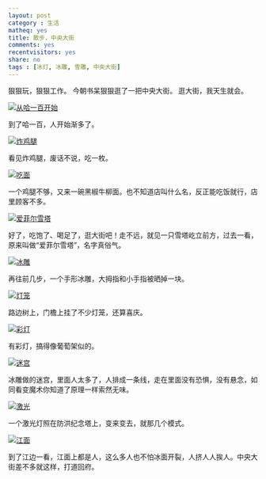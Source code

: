 ```yaml
---
layout: post 
category : 生活
matheq: yes
title: 散步，中央大街
comments: yes
recentvisitors: yes
share: no
tags : [冰灯, 冰雕, 雪雕, 中央大街] 
---
```


狠狠玩，狠狠工作。
今朝书呆狠狠逛了一把中央大街。
逛大街，我天生就会。

<a class="fancybox" rel="gallary1" href="https://2s66lw.blu.livefilestore.com/y2pZRJnmrJNWzxK7kYCEXbm_IGgqCT75q9s-kGhIBrIUIG540nxWMB4SLu9mYEF_O2TSq7XjnXhTr_7dve1TWI_mddiySHYKbSnqFXl9hQYypg/PIC_20140214_164952_01D.jpg" title="从哈一百开始"><img src="https://2s66lw.blu.livefilestore.com/y2pZRJnmrJNWzxK7kYCEXbm_IGgqCT75q9s-kGhIBrIUIG540nxWMB4SLu9mYEF_O2TSq7XjnXhTr_7dve1TWI_mddiySHYKbSnqFXl9hQYypg/PIC_20140214_164952_01D.jpg" alt="从哈一百开始"/></a>

到了哈一百，人开始渐多了。

<a class="fancybox" rel="gallary1" href="https://2s66lw.blu.livefilestore.com/y2pplaNvQqn68MN5XwtzMRkoiMhsL6lFaVKtFVTsgftxnOPwn_BrFeHhSdnl1Mkf_UKYyVp5xQjdLZ9b4N9P7IJbKJFMgQwh6AF-gNJhxEZT8M/PIC_20140214_165225_8AC.jpg" title="炸鸡腿"><img src="https://2s66lw.blu.livefilestore.com/y2pplaNvQqn68MN5XwtzMRkoiMhsL6lFaVKtFVTsgftxnOPwn_BrFeHhSdnl1Mkf_UKYyVp5xQjdLZ9b4N9P7IJbKJFMgQwh6AF-gNJhxEZT8M/PIC_20140214_165225_8AC.jpg" alt="炸鸡腿"/></a>

看见炸鸡腿，废话不说，吃一枚。

<a class="fancybox" rel="gallary1" href="https://2s66lw.blu.livefilestore.com/y2psdx1602jIeaNPugjBKlNynn2_YHWCv0nNytKvUrTHlf5vJS-smweymP765yUINTXX6ej5GSHXjaAL0L3-qPYcqUrqVJINhxhuh21mAXLNlM/PIC_20140214_171750_0C3.jpg" title="吃面"><img src="https://2s66lw.blu.livefilestore.com/y2psdx1602jIeaNPugjBKlNynn2_YHWCv0nNytKvUrTHlf5vJS-smweymP765yUINTXX6ej5GSHXjaAL0L3-qPYcqUrqVJINhxhuh21mAXLNlM/PIC_20140214_171750_0C3.jpg" alt="吃面"/></a>

一个鸡腿不够，又来一碗黑椒牛柳面。也不知道店叫什么名，反正能吃饭就行，店里顾客不多。

<a class="fancybox" rel="gallary1" href="https://2s66lw.blu.livefilestore.com/y2phnLBOCoQSxFkWT1zX5Vb8nXtXOoAbn_Siqf52GmF5vitUbcPFlGyzODGK3zrNPlej5jNzHol_ObtK2K6IxWhg7Oi5B7DxNDJuZJtU7IMFbI/PIC_20140214_172147_2DD.jpg" title="爱菲尔雪塔"><img src="https://2s66lw.blu.livefilestore.com/y2phnLBOCoQSxFkWT1zX5Vb8nXtXOoAbn_Siqf52GmF5vitUbcPFlGyzODGK3zrNPlej5jNzHol_ObtK2K6IxWhg7Oi5B7DxNDJuZJtU7IMFbI/PIC_20140214_172147_2DD.jpg" alt="爱菲尔雪塔"/></a>

好了，吃饱了、喝足了，逛大街吧！走不远，就见一只雪塔屹立前方，过去一看，原来叫做“爱菲尔雪塔”，名字真俗气。

<a class="fancybox" rel="gallary1" href="https://2s66lw.blu.livefilestore.com/y2pS8oRgwHea0thfGSatdS2opifMVGUab4LOuk7JeKA-1L2WCEyzmn4JhuLBwMz3UFrZ66TxI8GW8kx-1pqiJFFjm_u0pN6PnDzO7Hd6QNRJpQ/PIC_20140214_172301_693.jpg" title="冰雕"><img src="https://2s66lw.blu.livefilestore.com/y2pS8oRgwHea0thfGSatdS2opifMVGUab4LOuk7JeKA-1L2WCEyzmn4JhuLBwMz3UFrZ66TxI8GW8kx-1pqiJFFjm_u0pN6PnDzO7Hd6QNRJpQ/PIC_20140214_172301_693.jpg" alt="冰雕"/></a>

再往前几步，一个手形冰雕，大拇指和小手指被晒掉一块。

<a class="fancybox" rel="gallary1" href="https://2s66lw.blu.livefilestore.com/y2pxe7dPMfQBckeuzoge__ON926QfP68WVLX4Wli6phQPPKDve9mmh7f1KlhIalMz_aWBUA7kqx87ZWy8k3ZcP3gua2DVDa7oG9dfyoAR1TWhk/PIC_20140214_172855_3B9.jpg" title="灯笼"><img src="https://2s66lw.blu.livefilestore.com/y2pxe7dPMfQBckeuzoge__ON926QfP68WVLX4Wli6phQPPKDve9mmh7f1KlhIalMz_aWBUA7kqx87ZWy8k3ZcP3gua2DVDa7oG9dfyoAR1TWhk/PIC_20140214_172855_3B9.jpg" alt="灯笼"/></a>

路边树上，门檐上挂了不少灯笼，还算喜庆。

<a class="fancybox" rel="gallary1" href="https://2s66lw.blu.livefilestore.com/y2pXHKxcrQ8a47tvrw36W685ljs2mI-DQW_Tu7zUyGMzmKLKvWZ2NxIoW1iIzYRZnOeep4ecP5sy2R5KuGsMgP-WJJAILcVlEG9j1viVkHxmwI/20140214191508.png" title="彩灯"><img src="https://2s66lw.blu.livefilestore.com/y2pXHKxcrQ8a47tvrw36W685ljs2mI-DQW_Tu7zUyGMzmKLKvWZ2NxIoW1iIzYRZnOeep4ecP5sy2R5KuGsMgP-WJJAILcVlEG9j1viVkHxmwI/20140214191508.png" alt="彩灯"/></a>

有彩灯，搞得像葡萄架似的。

<a class="fancybox" rel="gallary1" href="https://2s66lw.blu.livefilestore.com/y2pedJulc1OxDIEIm17l_GHfDKgsjngk4rn8-CMe8qVBU-AqLdy5I9iP6boKEqQtYH3mePKBlpaqdI-CQWwU4YZ73oylW4Qs5MiPF4qN7DX2KE/PIC_20140214_174626_8FE.jpg" title="迷宫"><img src="https://2s66lw.blu.livefilestore.com/y2pedJulc1OxDIEIm17l_GHfDKgsjngk4rn8-CMe8qVBU-AqLdy5I9iP6boKEqQtYH3mePKBlpaqdI-CQWwU4YZ73oylW4Qs5MiPF4qN7DX2KE/PIC_20140214_174626_8FE.jpg" alt="迷宫"/></a>

冰雕做的迷宫，里面人太多了，人排成一条线，走在里面没有恐惧，没有悬念，如同看变魔术你知道了原理一样索然无味。

<a class="fancybox" rel="gallary1" href="https://2s66lw.blu.livefilestore.com/y2p2xLioQzc-nL8MWlkoZdOG84yrlu6om3U-okruE37D8Ski7OUgBqCMrdo9FCMuk7M-twT5O6hMNyqrd5vI1aFHoGgs8sDgtGcni4A5TLbkOw/PIC_20140214_175134_D6B.jpg" title="激光"><img src="https://2s66lw.blu.livefilestore.com/y2p2xLioQzc-nL8MWlkoZdOG84yrlu6om3U-okruE37D8Ski7OUgBqCMrdo9FCMuk7M-twT5O6hMNyqrd5vI1aFHoGgs8sDgtGcni4A5TLbkOw/PIC_20140214_175134_D6B.jpg" alt="激光"/></a>

一个激光灯照在防洪纪念塔上，变来变去，就那几个模式。

<a class="fancybox" rel="gallary1" href="https://2s66lw.blu.livefilestore.com/y2pWAwnPg5HrOGCKtHouMfdH6aOPWUAU-DL8MzFXerG26GFTNKIDBWsP3HBDrQ5vNETQ28jMbcW-_qNPpBVQPph7BJGNPlpoeHOODKHriUoMmY/PIC_20140214_175520_D5F.jpg" title="江面"><img src="https://2s66lw.blu.livefilestore.com/y2pWAwnPg5HrOGCKtHouMfdH6aOPWUAU-DL8MzFXerG26GFTNKIDBWsP3HBDrQ5vNETQ28jMbcW-_qNPpBVQPph7BJGNPlpoeHOODKHriUoMmY/PIC_20140214_175520_D5F.jpg" alt="江面"/></a>

到了江边一看，江面上都是人，这么多人也不怕冰面开裂，人挤人人挨人。中央大街差不多就这样，打道回府。

